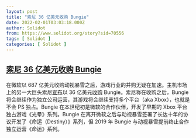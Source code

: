 ```yaml
---
layout: post
title: "索尼 36 亿美元收购 Bungie"
date: 2022-02-01T03:03:18.000Z
author: Solidot
from: https://www.solidot.org/story?sid=70556
tags: [ Solidot ]
categories: [ Solidot ]
---
```

<!--1643684598000-->
[索尼 36 亿美元收购 Bungie](https://www.solidot.org/story?sid=70556)
------

<div>
在微软以 687 亿美元收购动视暴雪之后，游戏行业的并购无疑在加速。主机市场上的另一大巨头索尼<a href="https://blog.playstation.com/2022/01/31/bungie-is-joining-playstation/">宣布</a>以 36 亿美元<a href="https://blog.playstation.com/2022/01/31/bungie-is-joining-playstation/">收购</a> Bungie。索尼称在收购之后，Bungie 将会继续作为独立公司运营，其游戏将会继续支持多个平台（aka Xbox），也就是不会 PS 独占。Bungie 在本世纪初是微软的合作伙伴，开发了早期的 Xbox 平台独占游戏《光晕》系列。Bungie 在离开微软之后与动视暴雪签署了长达十年的协议开发了《命运（Destiny）》系列，但 2019 年 Bungie 与动视暴雪提前终止合作独立运营《命运》系列。
</div>
